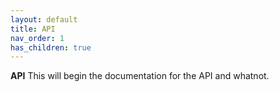 ```yaml
---
layout: default
title: API
nav_order: 1
has_children: true
---
```


**API**
This will begin the documentation for the API and whatnot.
